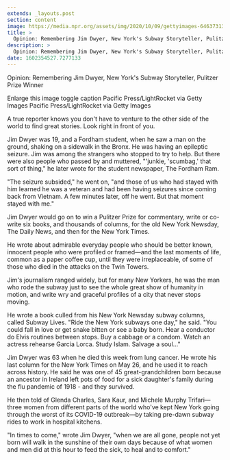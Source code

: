```yaml
--- 
extends: _layouts.post 
section: content 
image: https://media.npr.org/assets/img/2020/10/09/gettyimages-646373138_wide-003eb667d902b7ccf2f8a13a0f9f1258d9df0c82.jpg?s=1400 
title: > 
  Opinion: Remembering Jim Dwyer, New York's Subway Storyteller, Pulitzer Prize Winner 
description: > 
  Opinion: Remembering Jim Dwyer, New York's Subway Storyteller, Pulitzer Prize WinnerEnlarge this image toggle caption Pacific Press/LightRocket via Getty Images Pacific Press/LightRocket via Getty ImagesA true reporter knows you don't have to venture to the other side of the world to find great stories.Jim Dwyer was 19, and a Fordham student, when he saw a man on the ground, shaking on a sidewalk in the Bronx.Jim Dwyer would go on to win a Pulitzer Prize for commentary, write or co-write six books, and thousands of columns, for the old New York Newsday, The Daily News, and then for the New York Times.He wrote a book culled from his New York Newsday subway columns, called Subway Lives.He wrote his last column for the New York Times on May 26, and he used it to reach across history. 
date: 1602354527.7277133 
--- 
```

Opinion: Remembering Jim Dwyer, New York's Subway Storyteller, Pulitzer Prize Winner

Enlarge this image toggle caption Pacific Press/LightRocket via Getty Images Pacific Press/LightRocket via Getty Images

A true reporter knows you don't have to venture to the other side of the world to find great stories. Look right in front of you.

Jim Dwyer was 19, and a Fordham student, when he saw a man on the ground, shaking on a sidewalk in the Bronx. He was having an epileptic seizure. Jim was among the strangers who stopped to try to help. But there were also people who passed by and muttered, "'junkie, 'scumbag,' that sort of thing," he later wrote for the student newspaper, The Fordham Ram.

"The seizure subsided," he went on, "and those of us who had stayed with him learned he was a veteran and had been having seizures since coming back from Vietnam. A few minutes later, off he went. But that moment stayed with me."

Jim Dwyer would go on to win a Pulitzer Prize for commentary, write or co-write six books, and thousands of columns, for the old New York Newsday, The Daily News, and then for the New York Times.

He wrote about admirable everyday people who should be better known, innocent people who were profiled or framed—and the last moments of life, common as a paper coffee cup, until they were irreplaceable, of some of those who died in the attacks on the Twin Towers.

Jim's journalism ranged widely, but for many New Yorkers, he was the man who rode the subway just to see the whole great show of humanity in motion, and write wry and graceful profiles of a city that never stops moving.

He wrote a book culled from his New York Newsday subway columns, called Subway Lives. "Ride the New York subways one day," he said. "You could fall in love or get snake bitten or see a baby born. Hear a conductor do Elvis routines between stops. Buy a cabbage or a condom. Watch an actress rehearse Garcia Lorca. Study Islam. Salvage a soul..."

Jim Dwyer was 63 when he died this week from lung cancer. He wrote his last column for the New York Times on May 26, and he used it to reach across history. He said he was one of 45 great-grandchildren born because an ancestor in Ireland left pots of food for a sick daughter's family during the flu pandemic of 1918 - and they survived.

He then told of Glenda Charles, Sara Kaur, and Michele Murphy Trifari—three women from different parts of the world who've kept New York going through the worst of its COVID-19 outbreak—by taking pre-dawn subway rides to work in hospital kitchens.

"In times to come," wrote Jim Dwyer, "when we are all gone, people not yet born will walk in the sunshine of their own days because of what women and men did at this hour to feed the sick, to heal and to comfort."